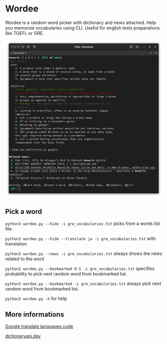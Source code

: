 # Wordee
Wordee is a random word picker with dictionary and news attached. Help you memorize vocabularies using CLI.
Useful for english tests preparations like TOEFL or GRE.

![](/imgs/screenshot_8.png)

## Pick a word
``python3 wordee.py --hide -i gre_vocabularies.txt`` picks from a words list file.

``python3 wordee.py --hide --translate ja -i gre_vocabularies.txt`` with translation

``python3 wordee.py --news -i gre_vocabularies.txt`` always shows the news related to the word

``python3 wordee.py --bookmarked 0.5 -i gre_vocabularies.txt`` specifies probability to pick next random word from bookmarked list.

``python3 wordee.py --bookmarked -i gre_vocabularies.txt`` always pick next random word from bookmarked list.

``python3 wordee.py -h`` for help

## More informations

[Google translate languages code](https://cloud.google.com/translate/docs/languages)

[dictionaryapi.dev](https://dictionaryapi.dev/)